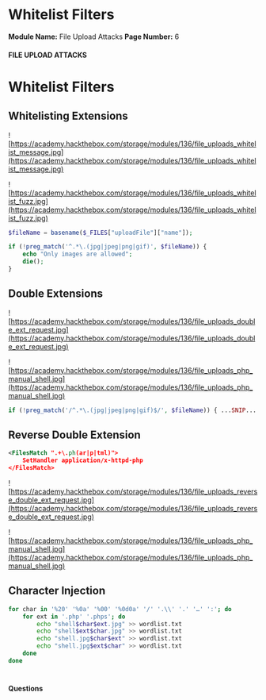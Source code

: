 <!--
 // Platform: Academy
// URL: https://academy.hackthebox.com/module/136/section/1289
// Platform Version: V1
// Module ID: 136
// Module Name: File Upload Attacks
// Module Difficulty: Medium
// Section ID: 1289
// Section Title: Whitelist Filters
// Page Title: Hack The Box - Academy
// Page Number: 6
-->

# Whitelist Filters

**Module Name:** File Upload Attacks **Page Number:** 6

#### 

#### FILE UPLOAD ATTACKS

# Whitelist Filters

## Whitelisting Extensions

![https://academy.hackthebox.com/storage/modules/136/file_uploads_whitelist_message.jpg](https://academy.hackthebox.com/storage/modules/136/file_uploads_whitelist_message.jpg)

![https://academy.hackthebox.com/storage/modules/136/file_uploads_whitelist_fuzz.jpg](https://academy.hackthebox.com/storage/modules/136/file_uploads_whitelist_fuzz.jpg)

``` php
$fileName = basename($_FILES["uploadFile"]["name"]);

if (!preg_match('^.*\.(jpg|jpeg|png|gif)', $fileName)) {
    echo "Only images are allowed";
    die();
}
```

## Double Extensions

![https://academy.hackthebox.com/storage/modules/136/file_uploads_double_ext_request.jpg](https://academy.hackthebox.com/storage/modules/136/file_uploads_double_ext_request.jpg)

![https://academy.hackthebox.com/storage/modules/136/file_uploads_php_manual_shell.jpg](https://academy.hackthebox.com/storage/modules/136/file_uploads_php_manual_shell.jpg)

``` php
if (!preg_match('/^.*\.(jpg|jpeg|png|gif)$/', $fileName)) { ...SNIP... }
```

## Reverse Double Extension

``` xml
<FilesMatch ".+\.ph(ar|p|tml)">
    SetHandler application/x-httpd-php
</FilesMatch>
```

![https://academy.hackthebox.com/storage/modules/136/file_uploads_reverse_double_ext_request.jpg](https://academy.hackthebox.com/storage/modules/136/file_uploads_reverse_double_ext_request.jpg)

![https://academy.hackthebox.com/storage/modules/136/file_uploads_php_manual_shell.jpg](https://academy.hackthebox.com/storage/modules/136/file_uploads_php_manual_shell.jpg)

## Character Injection

``` bash
for char in '%20' '%0a' '%00' '%0d0a' '/' '.\\' '.' '…' ':'; do
    for ext in '.php' '.phps'; do
        echo "shell$char$ext.jpg" >> wordlist.txt
        echo "shell$ext$char.jpg" >> wordlist.txt
        echo "shell.jpg$char$ext" >> wordlist.txt
        echo "shell.jpg$ext$char" >> wordlist.txt
    done
done
```

# 

# 

#### Questions

####